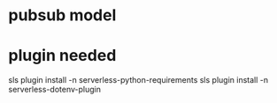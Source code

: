 # pubsub model

# plugin needed
sls plugin install -n serverless-python-requirements
sls plugin install -n serverless-dotenv-plugin
